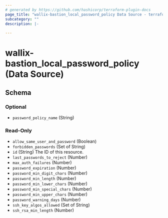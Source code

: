 ```yaml
---
# generated by https://github.com/hashicorp/terraform-plugin-docs
page_title: "wallix-bastion_local_password_policy Data Source - terraform-provider-wallix-bastion"
subcategory: ""
description: |-
  
---
```


# wallix-bastion_local_password_policy (Data Source)





<!-- schema generated by tfplugindocs -->
## Schema

### Optional

- `password_policy_name` (String)

### Read-Only

- `allow_same_user_and_password` (Boolean)
- `forbidden_passwords` (Set of String)
- `id` (String) The ID of this resource.
- `last_passwords_to_reject` (Number)
- `max_auth_failures` (Number)
- `password_expiration` (Number)
- `password_min_digit_chars` (Number)
- `password_min_length` (Number)
- `password_min_lower_chars` (Number)
- `password_min_special_chars` (Number)
- `password_min_upper_chars` (Number)
- `password_warning_days` (Number)
- `ssh_key_algos_allowed` (Set of String)
- `ssh_rsa_min_length` (Number)

